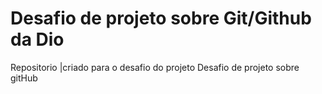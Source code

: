 # Desafio de projeto sobre Git/Github da Dio
Repositorio |criado para o desafio do projeto
Desafio de projeto sobre gitHub
